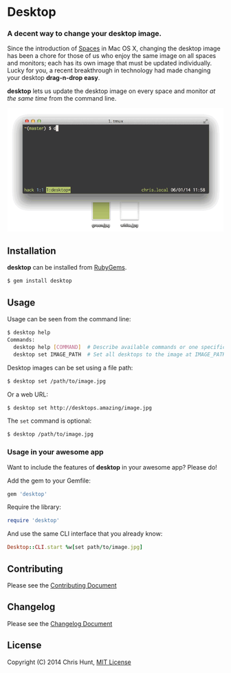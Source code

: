 # Desktop

### A decent way to change your desktop image.

Since the introduction of
[Spaces](http://en.wikipedia.org/wiki/Spaces_(software)) in Mac OS X, changing
the desktop image has been a chore for those of us who enjoy the same image on
all spaces and monitors; each has its own image that must be updated
individually. Lucky for you, a recent breakthrough in technology had made changing
your desktop **drag-n-drop easy**.

**desktop** lets us update the desktop image on every space and monitor *at the
same time* from the command line.

![](img/example.gif)

## Installation

**desktop** can be installed from [RubyGems](http://rubygems.org/gems/desktop).

```bash
$ gem install desktop
```

## Usage

Usage can be seen from the command line:

```bash
$ desktop help
Commands:
  desktop help [COMMAND]  # Describe available commands or one specific command
  desktop set IMAGE_PATH  # Set all desktops to the image at IMAGE_PATH
```

Desktop images can be set using a file path:

```bash
$ desktop set /path/to/image.jpg
```

Or a web URL:

```bash
$ desktop set http://desktops.amazing/image.jpg
```

The `set` command is optional:

```bash
$ desktop /path/to/image.jpg
```

### Usage in your awesome app

Want to include the features of **desktop** in your awesome app? Please do!

Add the gem to your Gemfile:

```ruby
gem 'desktop'
```

Require the library:

```ruby
require 'desktop'
```

And use the same CLI interface that you already know:
```ruby
Desktop::CLI.start %w[set path/to/image.jpg]
```


## Contributing
Please see the [Contributing
Document](https://github.com/chrishunt/desktop/blob/master/CONTRIBUTING.md)

## Changelog
Please see the [Changelog
Document](https://github.com/chrishunt/desktop/blob/master/CHANGELOG.md)

## License
Copyright (C) 2014 Chris Hunt, [MIT
License](https://github.com/chrishunt/desktop/blob/master/LICENSE.txt)
